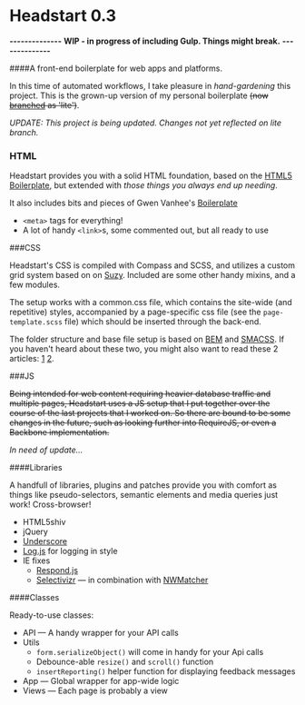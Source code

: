 # Headstart 0.3

**--------------**
**WIP - in progress of including Gulp. Things might break.**
**--------------**

####A front-end boilerplate for  web apps and platforms.

In this time of automated workflows, I take pleasure in *hand-gardening* this project. This is the grown-up version of my personal boilerplate <del>(now [branched](http://github.com/flovan/Headstart-0.2/tree/lite) as 'lite')</del>.

_UPDATE: This project is being updated. Changes not yet reflected on lite branch._

### HTML

Headstart provides you with a solid HTML foundation, based on the [HTML5 Boilerplate](http://html5boilerplate.com), 
but extended with *those things you always end up needing*.

It also includes bits and pieces of Gwen Vanhee's [Boilerplate](https://github.com/gwenvanhee/Boilerplate-0.2)

 + `<meta>` tags for everything!
 + A lot of handy `<link>`s, some commented out, but all ready to use

###CSS

Headstart's CSS is compiled with Compass and SCSS, and utilizes a custom grid system based on on [Suzy](http://susy.oddbird.net). Included are some other handy mixins, 
and a few modules.

The setup works with a common.css file, which contains the site-wide (and repetitive) styles, accompanied by a page-specific css file (see the `page-template.scss` file) which should be inserted through the back-end.

The folder structure and base file setup is based on [BEM](http://bem.info/method/definitions/) and [SMACSS](http://smacss.com). 
If you haven't heard about these two, you might also want to read these 2 articles: [1](https://medium.com/objects-in-space/f6f404727) [2](http://webuild.envato.com/blog/how-to-scale-and-maintain-legacy-css-with-sass-and-smacss/).



###JS

<del>Being intended for web content requiring heavier database traffic and multiple pages, 
Headstart uses a JS setup that I put together over the course of the last projects that I worked on.
So there are bound to be some changes in the future, such as looking further into RequireJS, or even a Backbone implementation.</del>

_In need of update..._

####Libraries

A handfull of libraries, plugins and patches provide you with comfort as things like pseudo-selectors, 
semantic elements and media queries just work! Cross-browser!

 + HTML5shiv
 + jQuery
 + [Underscore](http://underscorejs.org)
 + [Log.js](https://github.com/adamschwartz/log) for logging in style
 + IE fixes
   + [Respond.js](http://j.mp/respondjs)
   + [Selectivizr](http://selectivizr.com) — in combination with [NWMatcher](http://javascript.nwbox.com/NWMatcher/)

####Classes

Ready-to-use classes:

 + API — A handy wrapper for your API calls
 + Utils
   + `form.serializeObject()` will come in handy for your Api calls
   + Debounce-able `resize()` and `scroll()` function
   + `insertReporting()` helper function for displaying feedback messages
 + App — Global wrapper for app-wide logic
 + Views — Each page is probably a view
